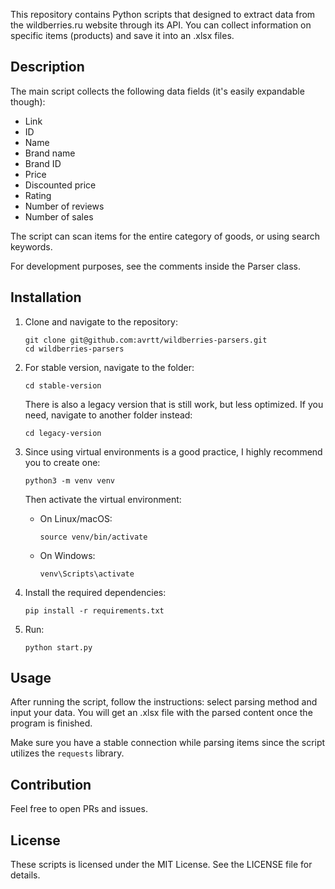 This repository contains Python scripts that designed to extract data from the wildberries.ru website through its API. You can collect information on specific items (products) and save it into an .xlsx files. 
 
## Description
The main script collects the following data fields (it's easily expandable though):
- Link
- ID
- Name
- Brand name
- Brand ID
- Price
- Discounted price
- Rating
- Number of reviews
- Number of sales

The script can scan items for the entire category of goods, or using search keywords.

For development purposes, see the comments inside the Parser class.

## Installation
1. Clone and navigate to the repository:
    ```
    git clone git@github.com:avrtt/wildberries-parsers.git
    cd wildberries-parsers
    ```

2. For stable version, navigate to the folder:
    ```
    cd stable-version
    ```

    There is also a legacy version that is still work, but less optimized. If you need, navigate to another folder instead:
    ```
    cd legacy-version
    ```

3. Since using virtual environments is a good practice, I highly recommend you to create one:
    ```
    python3 -m venv venv
    ```

    Then activate the virtual environment:
    - On Linux/macOS:
        ```
        source venv/bin/activate
        ```
    - On Windows:
        ```
        venv\Scripts\activate
        ```

4. Install the required dependencies:
    ```
    pip install -r requirements.txt
    ```

5. Run:
    ```
    python start.py
    ```

## Usage
After running the script, follow the instructions: select parsing method and input your data. You will get an .xlsx file with the parsed content once the program is finished.

Make sure you have a stable connection while parsing items since the script utilizes the `requests` library.

## Contribution
Feel free to open PRs and issues.

## License
These scripts is licensed under the MIT License. See the LICENSE file for details.


